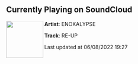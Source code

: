 ## Currently Playing on SoundCloud

[<img align="left" width="100" src="https://i1.sndcdn.com/artworks-wJm3sQeg9qiNLpkx-kfw4cQ-t500x500.jpg">](https://soundcloud.com/enokalypse/re-up-1)

**Artist**: ENOKALYPSE 

**Track**: RE-UP

Last updated at 06/08/2022 19:27
